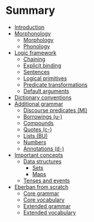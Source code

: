 # Summary

- [Introduction](introduction.md)
- [Morphonology]()
  - [Morphology](morphonology/morphology.md)
  - [Phonology](morphonology/phonology.md)
- [Logic framework](logic/intro.md)
  - [Chaining](logic/chaining.md)
  - [Explicit binding](logic/explicit_binding.md)
  - [Sentences](logic/sentences.md)
  - [Logical primitives](logic/primitives.md)
  - [Predicate transformations](logic/transformations.md)
  - [Default arguments](logic/default.md)
- [Dictionary conventions](dictionary_conventions.md)
- [Additional grammar]()
  - [Discourse predicates (MI)](grammar/discourse.md)
  - [Borrowings (u-)](grammar/borrowings.md)
  - [Compounds](grammar/compounds.md)
  - [Quotes (c-)](grammar/quotes.md)
  - [Lists (BU)](grammar/lists.md)
  - [Numbers](grammar/numbers.md)
  - [Annotations (d-)](grammar/annotations.md)
- [Important concepts]()
  - [Data structures]()
    - [Sets]()
    - [Maps]()
  - [Tenses and events]()
- [Eberban from scratch](from_scratch/intro.md)
  - [Core grammar]()
  - [Core vocabulary]()
  - [Extended grammar]()
  - [Extended vocabulary]()